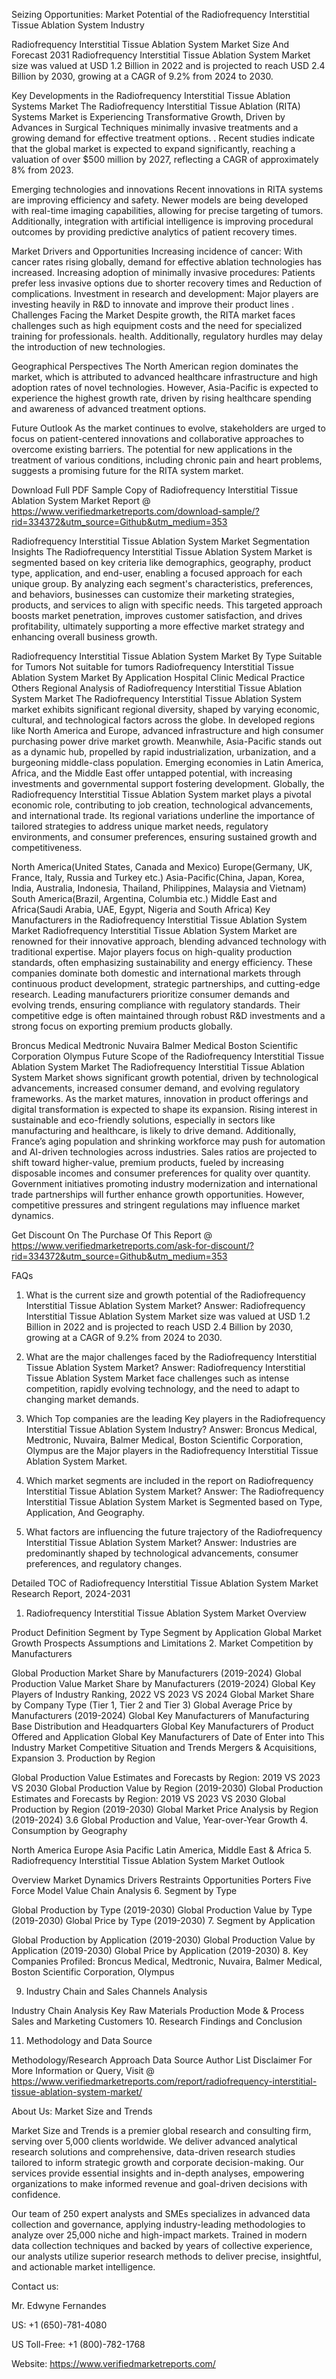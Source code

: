 Seizing Opportunities: Market Potential of the Radiofrequency Interstitial Tissue Ablation System Industry


Radiofrequency Interstitial Tissue Ablation System Market Size And Forecast 2031
Radiofrequency Interstitial Tissue Ablation System Market size was valued at USD 1.2 Billion in 2022 and is projected to reach USD 2.4 Billion by 2030, growing at a CAGR of 9.2% from 2024 to 2030.

Key Developments in the Radiofrequency Interstitial Tissue Ablation Systems Market
The Radiofrequency Interstitial Tissue Ablation (RITA) Systems Market is Experiencing Transformative Growth, Driven by Advances in Surgical Techniques minimally invasive treatments and a growing demand for effective treatment options. . Recent studies indicate that the global market is expected to expand significantly, reaching a valuation of over $500 million by 2027, reflecting a CAGR of approximately 8% from 2023.

Emerging technologies and innovations
Recent innovations in RITA systems are improving efficiency and safety. Newer models are being developed with real-time imaging capabilities, allowing for precise targeting of tumors. Additionally, integration with artificial intelligence is improving procedural outcomes by providing predictive analytics of patient recovery times.

Market Drivers and Opportunities
Increasing incidence of cancer: With cancer rates rising globally, demand for effective ablation technologies has increased.
Increasing adoption of minimally invasive procedures: Patients prefer less invasive options due to shorter recovery times and Reduction of complications.
Investment in research and development: Major players are investing heavily in R&D to innovate and improve their product lines .
Challenges Facing the Market
Despite growth, the RITA market faces challenges such as high equipment costs and the need for specialized training for professionals. health. Additionally, regulatory hurdles may delay the introduction of new technologies.

Geographical Perspectives
The North American region dominates the market, which is attributed to advanced healthcare infrastructure and high adoption rates of novel technologies. However, Asia-Pacific is expected to experience the highest growth rate, driven by rising healthcare spending and awareness of advanced treatment options.

Future Outlook
As the market continues to evolve, stakeholders are urged to focus on patient-centered innovations and collaborative approaches to overcome existing barriers. The potential for new applications in the treatment of various conditions, including chronic pain and heart problems, suggests a promising future for the RITA system market.

Download Full PDF Sample Copy of Radiofrequency Interstitial Tissue Ablation System Market Report @ https://www.verifiedmarketreports.com/download-sample/?rid=334372&utm_source=Github&utm_medium=353

Radiofrequency Interstitial Tissue Ablation System Market Segmentation Insights
The Radiofrequency Interstitial Tissue Ablation System Market is segmented based on key criteria like demographics, geography, product type, application, and end-user, enabling a focused approach for each unique group. By analyzing each segment's characteristics, preferences, and behaviors, businesses can customize their marketing strategies, products, and services to align with specific needs. This targeted approach boosts market penetration, improves customer satisfaction, and drives profitability, ultimately supporting a more effective market strategy and enhancing overall business growth.

Radiofrequency Interstitial Tissue Ablation System Market By Type
Suitable for Tumors
Not suitable for tumors
Radiofrequency Interstitial Tissue Ablation System Market By Application
Hospital
Clinic
Medical Practice
Others
Regional Analysis of Radiofrequency Interstitial Tissue Ablation System Market
The Radiofrequency Interstitial Tissue Ablation System market exhibits significant regional diversity, shaped by varying economic, cultural, and technological factors across the globe. In developed regions like North America and Europe, advanced infrastructure and high consumer purchasing power drive market growth. Meanwhile, Asia-Pacific stands out as a dynamic hub, propelled by rapid industrialization, urbanization, and a burgeoning middle-class population. Emerging economies in Latin America, Africa, and the Middle East offer untapped potential, with increasing investments and governmental support fostering development. Globally, the Radiofrequency Interstitial Tissue Ablation System market plays a pivotal economic role, contributing to job creation, technological advancements, and international trade. Its regional variations underline the importance of tailored strategies to address unique market needs, regulatory environments, and consumer preferences, ensuring sustained growth and competitiveness.

North America(United States, Canada and Mexico)
Europe(Germany, UK, France, Italy, Russia and Turkey etc.)
Asia-Pacific(China, Japan, Korea, India, Australia, Indonesia, Thailand, Philippines, Malaysia and Vietnam)
South America(Brazil, Argentina, Columbia etc.)
Middle East and Africa(Saudi Arabia, UAE, Egypt, Nigeria and South Africa)
Key Manufacturers in the Radiofrequency Interstitial Tissue Ablation System Market
Radiofrequency Interstitial Tissue Ablation System Market are renowned for their innovative approach, blending advanced technology with traditional expertise. Major players focus on high-quality production standards, often emphasizing sustainability and energy efficiency. These companies dominate both domestic and international markets through continuous product development, strategic partnerships, and cutting-edge research. Leading manufacturers prioritize consumer demands and evolving trends, ensuring compliance with regulatory standards. Their competitive edge is often maintained through robust R&D investments and a strong focus on exporting premium products globally.

Broncus Medical
Medtronic
Nuvaira
Balmer Medical
Boston Scientific Corporation
Olympus
Future Scope of the Radiofrequency Interstitial Tissue Ablation System Market
The Radiofrequency Interstitial Tissue Ablation System Market shows significant growth potential, driven by technological advancements, increased consumer demand, and evolving regulatory frameworks. As the market matures, innovation in product offerings and digital transformation is expected to shape its expansion. Rising interest in sustainable and eco-friendly solutions, especially in sectors like manufacturing and healthcare, is likely to drive demand. Additionally, France’s aging population and shrinking workforce may push for automation and AI-driven technologies across industries. Sales ratios are projected to shift toward higher-value, premium products, fueled by increasing disposable incomes and consumer preferences for quality over quantity. Government initiatives promoting industry modernization and international trade partnerships will further enhance growth opportunities. However, competitive pressures and stringent regulations may influence market dynamics.

Get Discount On The Purchase Of This Report @ https://www.verifiedmarketreports.com/ask-for-discount/?rid=334372&utm_source=Github&utm_medium=353

FAQs
1. What is the current size and growth potential of the Radiofrequency Interstitial Tissue Ablation System Market?
Answer: Radiofrequency Interstitial Tissue Ablation System Market size was valued at USD 1.2 Billion in 2022 and is projected to reach USD 2.4 Billion by 2030, growing at a CAGR of 9.2% from 2024 to 2030.

2. What are the major challenges faced by the Radiofrequency Interstitial Tissue Ablation System Market?
Answer: Radiofrequency Interstitial Tissue Ablation System Market face challenges such as intense competition, rapidly evolving technology, and the need to adapt to changing market demands.

3. Which Top companies are the leading Key players in the Radiofrequency Interstitial Tissue Ablation System Industry?
Answer: Broncus Medical, Medtronic, Nuvaira, Balmer Medical, Boston Scientific Corporation, Olympus are the Major players in the Radiofrequency Interstitial Tissue Ablation System Market.

4. Which market segments are included in the report on Radiofrequency Interstitial Tissue Ablation System Market?
Answer: The Radiofrequency Interstitial Tissue Ablation System Market is Segmented based on Type, Application, And Geography.

5. What factors are influencing the future trajectory of the Radiofrequency Interstitial Tissue Ablation System Market?
Answer: Industries are predominantly shaped by technological advancements, consumer preferences, and regulatory changes.

Detailed TOC of Radiofrequency Interstitial Tissue Ablation System Market Research Report, 2024-2031
1. Radiofrequency Interstitial Tissue Ablation System Market Overview

Product Definition
Segment by Type
Segment by Application
Global Market Growth Prospects
Assumptions and Limitations
2. Market Competition by Manufacturers

Global Production Market Share by Manufacturers (2019-2024)
Global Production Value Market Share by Manufacturers (2019-2024)
Global Key Players of Industry Ranking, 2022 VS 2023 VS 2024
Global Market Share by Company Type (Tier 1, Tier 2 and Tier 3)
Global Average Price by Manufacturers (2019-2024)
Global Key Manufacturers of Manufacturing Base Distribution and Headquarters
Global Key Manufacturers of Product Offered and Application
Global Key Manufacturers of Date of Enter into This Industry
Market Competitive Situation and Trends
Mergers & Acquisitions, Expansion
3. Production by Region

Global Production Value Estimates and Forecasts by Region: 2019 VS 2023 VS 2030
Global Production Value by Region (2019-2030)
Global Production Estimates and Forecasts by Region: 2019 VS 2023 VS 2030
Global Production by Region (2019-2030)
Global Market Price Analysis by Region (2019-2024) 3.6 Global Production and Value, Year-over-Year Growth
4. Consumption by Geography

North America
Europe
Asia Pacific
Latin America, Middle East & Africa
5. Radiofrequency Interstitial Tissue Ablation System Market Outlook

Overview
Market Dynamics
Drivers
Restraints
Opportunities
Porters Five Force Model
Value Chain Analysis 
6. Segment by Type

Global Production by Type (2019-2030)
Global Production Value by Type (2019-2030)
Global Price by Type (2019-2030)
7. Segment by Application

Global Production by Application (2019-2030)
Global Production Value by Application (2019-2030)
Global Price by Application (2019-2030)
8. Key Companies Profiled: Broncus Medical, Medtronic, Nuvaira, Balmer Medical, Boston Scientific Corporation, Olympus

9. Industry Chain and Sales Channels Analysis

Industry Chain Analysis
Key Raw Materials
Production Mode & Process
Sales and Marketing
Customers
10. Research Findings and Conclusion

11. Methodology and Data Source

Methodology/Research Approach
Data Source
Author List
Disclaimer
For More Information or Query, Visit @ https://www.verifiedmarketreports.com/report/radiofrequency-interstitial-tissue-ablation-system-market/

About Us: Market Size and Trends

Market Size and Trends is a premier global research and consulting firm, serving over 5,000 clients worldwide. We deliver advanced analytical research solutions and comprehensive, data-driven research studies tailored to inform strategic growth and corporate decision-making. Our services provide essential insights and in-depth analyses, empowering organizations to make informed revenue and goal-driven decisions with confidence.

Our team of 250 expert analysts and SMEs specializes in advanced data collection and governance, applying industry-leading methodologies to analyze over 25,000 niche and high-impact markets. Trained in modern data collection techniques and backed by years of collective experience, our analysts utilize superior research methods to deliver precise, insightful, and actionable market intelligence.

Contact us:

Mr. Edwyne Fernandes

US: +1 (650)-781-4080

US Toll-Free: +1 (800)-782-1768

Website: https://www.verifiedmarketreports.com/
